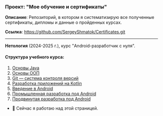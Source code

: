 ### Проект: "Мое обучение и сертификаты"

__Описание__: Репозиторий, в котором я систематизирую все полученные сертификаты, дипломы и данные о пройденных курсах.

__Ссылка__: https://github.com/SergeyShmatok/Certificates.git


_________



__Нетология__ (2024-2025 г.), курс "Android-разработчик с нуля".

#### Структура учебного курса:
1. [Основы Java](https://github.com/SergeyShmatok/Certificates/blob/main/Program%20and%20homework/Java.pdf)
2. [Основы ООП](https://github.com/SergeyShmatok/Certificates/blob/main/Program%20and%20homework/Java.pdf)
3. [Git — система контроля версий](https://github.com/SergeyShmatok/Certificates/blob/main/Program%20and%20homework/Java.pdf)
4. [Разработка приложений на Kotlin](https://github.com/SergeyShmatok/Certificates/blob/main/Program%20and%20homework/Kotlin.pdf)
5. [Введение в Android](https://github.com/SergeyShmatok/Certificates/blob/main/Program%20and%20homework/Android_basic.pdf)
6. [Промышленная разработка под Android](https://github.com/SergeyShmatok/Certificates/blob/main/Program%20and%20homework/Android_indastrial.pdf)
7. [Продвинутая разработка под Android](https://github.com/SergeyShmatok/Certificates/blob/main/Program%20and%20homework/Android_advance.pdf)


- 🔭 Сейчас я работаю над этой страницей.
